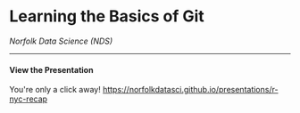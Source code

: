 # Learning the Basics of Git
*Norfolk Data Science (NDS)*

-------

#### View the Presentation

You're only a click away! https://norfolkdatasci.github.io/presentations/r-nyc-recap

